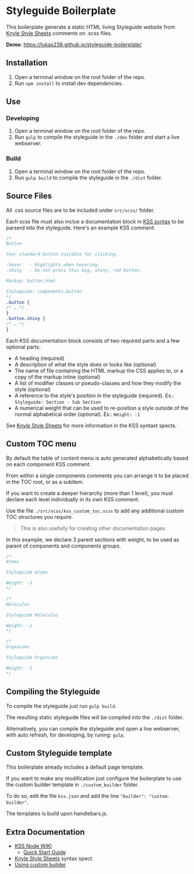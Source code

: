 # Styleguide Boilerplate

This boilerplate generate a static HTML living Styleguide website from [Knyle Style Sheets] comments on .scss files.

**Demo**: https://lukas238.github.io/styleguide-boilerplate/
## Installation

1. Open a terminal window on the root folder of the repo.
2. Run `npm install` to install dev dependencies.

## Use

### Developing

1. Open a terminal window on the root folder of the repo.
2. Run `gulp` to compile the styleguide in the `./dev` folder and start a live webserver.

### Build
1. Open a terminal window on the root folder of the repo.
2. Run `gulp build` to compile the styleguide in the `./dist` folder.


## Source Files

All .css source files are to be included under `src/scss/` folder.

Each scss file must also inclue a documentation block in [KSS syntax] to be parserd into the styleguide.
Here's an example KSS comment:
```scss
/*
Button

Your standard button suitable for clicking.

:hover   - Highlights when hovering.
.shiny   - Do not press this big, shiny, red button.

Markup: button.html

Styleguide: components.button
*/
.button {
/* … */
}
.button.shiny {
/* … */
}
```
Each KSS documentation block consists of two required parts and a few optional parts:

- A heading (required)
- A description of what the style does or looks like (optional)
- The name of file containing the HTML markup the CSS applies to, or a copy of the markup inline (optional)
- A list of modifier classes or pseudo-classes and how they modify the style (optional)
- A reference to the style's position in the styleguide (required). Ex.: `Styleguide: Section - Sub Section`
- A numerical weight that can be used to re-position a style outside of the normal alphabetical order (optional). Ex.: `Weight: -1`

See [Knyle Style Sheets] for more information in the KSS syntaxt spects.

## Custom TOC menu

By default the table of content menu is auto generated alphabetically based on each component KSS comment.

From within a single components comments you can arrange it to be placed in the TOC root, or as a subitem.

If you want to create a deeper hierarchy (more than 1 level), you must declare each level individually in its own KSS comment.

Use the file `./src/scss/kss_custom_toc.scss` to add any additional custom TOC structures you require.

> This is also usefully for creating other documentation pages.

In this example, we declare 3 parent sections with weight, to be used as parent of components and components groups.
```scss
/*
Atoms

Styleguide Atoms

Weight: -3
*/

/*
Molecules

Styleguide Molecules

Weight: -2
*/

/*
Organisms

Styleguide Organisms

Weight: -1
*/

```

## Compiling the Styleguide

To compile the styleguide just run `gulp build`.

The resulting static styleguide files will be compiled into the `./dist` folder.

Alternatively, you can compile the styleguide and open a live webserver, with auto refresh, for developing, by runing: `gulp`.


## Custom Styleguide template

This boilerplate already includes a default page template. 

If you want to make any modification just configure the boilerplate to use the custom builder template in `./custom_builder` folder.

To do so, edit the file `kss.json` and add the line `"builder": "custom-builder"`.

The templates is build upon handlebars.js.


## Extra Documentation


- [KSS Node WIKI](https://github.com/kss-node/kss-node/wiki)
    - [Quick Start Guide](https://github.com/kss-node/kss-node/wiki/Quick-Start-Guide)
- [Knyle Style Sheets] syntax spect.
- [Using custom builder](https://github.com/kss-node/kss-node/wiki/Using-custom-templates)

[Knyle Style Sheets]: https://github.com/kss-node/kss/blob/spec/SPEC.md
[KSS syntax]: https://github.com/kss-node/kss/blob/spec/SPEC.md
